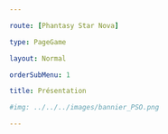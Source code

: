 ```yaml
---

route: [Phantasy Star Nova]

type: PageGame

layout: Normal

orderSubMenu: 1

title: Présentation

#img: ../../../images/bannier_PSO.png

---
```

